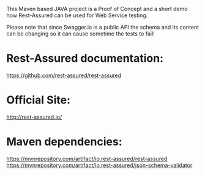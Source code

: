 This Maven based JAVA project is a Proof of Concept and a short demo how Rest-Assured can be used for Web Service testing.
   
        
Please note that since Swagger.io is a public API the schema and its content can be changing so it can cause sometime the tests to fail!

# Rest-Assured documentation:
https://github.com/rest-assured/rest-assured

# Official Site:
http://rest-assured.io/

# Maven dependencies:
https://mvnrepository.com/artifact/io.rest-assured/rest-assured   
https://mvnrepository.com/artifact/io.rest-assured/json-schema-validator
